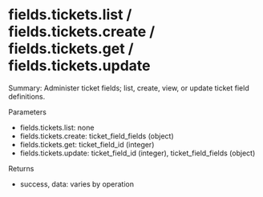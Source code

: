 # fields.tickets.list / fields.tickets.create / fields.tickets.get / fields.tickets.update

Summary: Administer ticket fields; list, create, view, or update ticket field definitions.

Parameters
- fields.tickets.list: none
- fields.tickets.create: ticket_field_fields (object)
- fields.tickets.get: ticket_field_id (integer)
- fields.tickets.update: ticket_field_id (integer), ticket_field_fields (object)

Returns
- success, data: varies by operation
